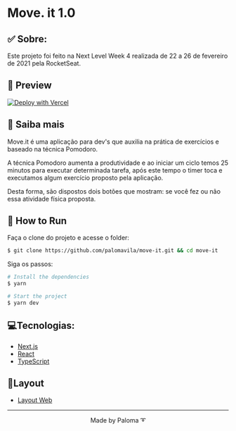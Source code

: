 # Move. it 1.0

## ✅ Sobre:
Este projeto foi feito na Next Level Week 4 realizada de 22 a 26 de fevereiro de 2021 pela RocketSeat.

## 💯 Preview

[![Deploy with Vercel](https://vercel.com/button)](https://move-it-palomavila.vercel.app/)

## 📃 Saiba mais 

Move.it  é uma aplicação para dev's que auxilia na prática de exercícios e baseado na técnica Pomodoro.

A técnica Pomodoro aumenta a produtividade e ao iniciar um ciclo temos 25 minutos para executar determinada tarefa, após este tempo o timer toca e executamos algum exercício proposto pela aplicação. 

Desta forma, são dispostos dois botões que mostram: se você fez ou não essa atividade física proposta.

## 🚀  How to Run

Faça o clone do projeto e acesse o folder:

```bash
$ git clone https://github.com/palomavila/move-it.git && cd move-it
```

Siga os passos:
```bash
# Install the dependencies
$ yarn

# Start the project
$ yarn dev
```

## 💻Tecnologias:
- [Next.js](https://nextjs.org/)
- [React](https://reactjs.org)
- [TypeScript](https://www.typescriptlang.org/)

## 🎨Layout

- [Layout Web](https://www.figma.com/file/ge20pu3ofMOKoliUyKx1Nl/Move.it-1.0) 

---

<p align="center">Made by Paloma ➰</p>
